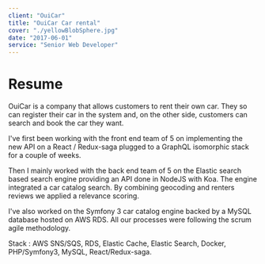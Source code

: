 ```yaml
---
client: "OuiCar"
title: "OuiCar Car rental"
cover: "./yellowBlobSphere.jpg"
date: "2017-06-01"
service: "Senior Web Developer"
---
```

# Resume

OuiCar is a company that allows customers to rent their own car. They so can register their car in the system and, on the other side, customers can search and book the car they want.

I've first been working with the front end team of 5 on implementing the new API on a React / Redux-saga plugged to a GraphQL isomorphic stack for a couple of weeks.

Then I mainly worked with the back end team of 5 on the Elastic search based search engine providing an API done in NodeJS with Koa. The engine integrated a car catalog search. By combining geocoding and renters reviews we applied a relevance scoring.

I've also worked on the Symfony 3 car catalog engine backed by a MySQL database hosted on AWS RDS.
All our processes were following the scrum agile methodology.

Stack : AWS SNS/SQS, RDS, Elastic Cache, Elastic Search, Docker, PHP/Symfony3, MySQL, React/Redux-saga.
